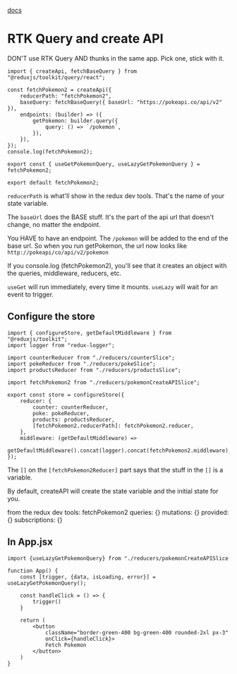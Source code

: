 [docs](https://redux-toolkit.js.org/rtk-query/overview)
# RTK Query and create API
DON'T use RTK Query AND thunks in the same app. Pick one, stick with it. 

    import { createApi, fetchBaseQuery } from "@reduxjs/toolkit/query/react";

    const fetchPokemon2 = createApi({
        reducerPath: "fetchPokemon2",
        baseQuery: fetchBaseQuery({ baseUrl: "https://pokeapi.co/api/v2" }),
        endpoints: (builder) => ({
            getPokemon: builder.query({
                query: () => `/pokemon`,
            }),
        }),
    });
    console.log(fetchPokemon2);

    export const { useGetPokemonQuery, useLazyGetPokemonQuery } = fetchPokemon2;

    export default fetchPokemon2;

`reducerPath` is what'll show in the redux dev tools. That's the name of your state variable. 

The `baseUrl` does the BASE stuff. It's the part of the api url that doesn't change, no matter the endpoint. 

You HAVE to have an endpoint. The `/pokemon` will be added to the end of the base url. So when you run getPokemon, the url now looks like `http://pokeapi/co/api/v2/pokemon`

If you console.log (fetchPokemon2), you'll see that it creates an object with the queries, middleware, reducers, etc.

`useGet` will run immediately, every time it mounts. `useLazy` will wait for an event to trigger.


## Configure the store
    import { configureStore, getDefaultMiddleware } from "@reduxjs/toolkit";
    import logger from "redux-logger";

    import counterReducer from "./reducers/counterSlice";
    import pokeReducer from "./reducers/pokeSlice";
    import productsReducer from "./reducers/productsSlice";

    import fetchPokemon2 from "./reducers/pokemonCreateAPISlice";

    export const store = configureStore({
        reducer: {
            counter: counterReducer,
            poke: pokeReducer,
            products: productsReducer,
            [fetchPokemon2.reducerPath]: fetchPokemon2.reducer,
        },
        middleware: (getDefaultMiddleware) =>
            getDefaultMiddleware().concat(logger).concat(fetchPokemon2.middleware),
    });

The `[]` on the `[fetchPokemon2Reducer]` part says that the stuff in the `[]` is a variable. 

By default, createAPI will create the state variable and the initial state for you. 

from the redux dev tools: 
    fetchPokemon2
        queries: {}
        mutations: {}
        provided: {}
        subscriptions: {}

## In App.jsx
    import {useLazyGetPokemonQuery} from "./reducers/pokemonCreateAPISlice

    function App() {
        const [trigger, {data, isLoading, error}] = useLazyGetPokemonQuery();

        const handleClick = () => {
            trigger()
        }

        return (
            <button
                className="border-green-400 bg-green-400 rounded-2xl px-3"
                onClick={handleClick}>
                Fetch Pokemon
			</button>
        )
    }